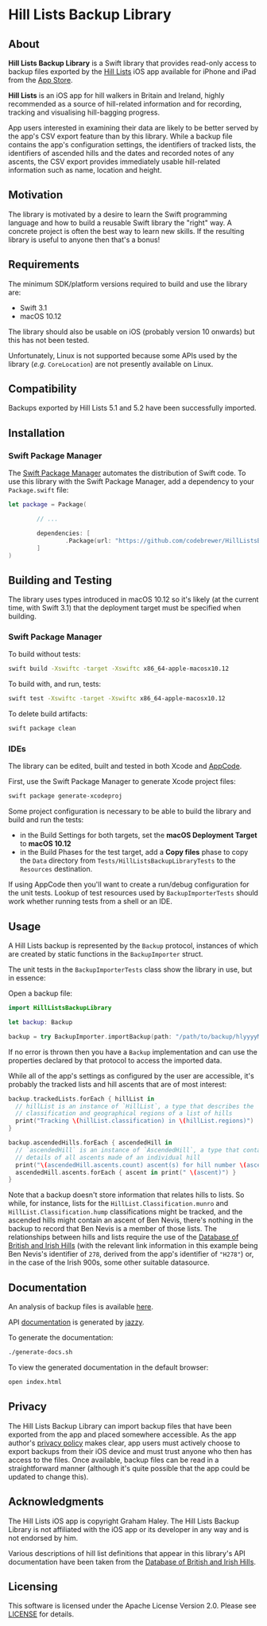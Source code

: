 # Hill Lists Backup Library

## About

**Hill Lists Backup Library** is a Swift library that provides read-only access
to backup files exported by the [Hill Lists](https://grahamhaley.co.uk/hills/)
iOS app available for iPhone and iPad from the
[App Store](https://itunes.apple.com/gb/app/hill-lists/id315200683).

**Hill Lists** is an iOS app for hill walkers in Britain and Ireland, highly
recommended as a source of hill-related information and for recording, tracking
and visualising hill-bagging progress.

App users interested in examining their data are likely to be better served by
the app's CSV export feature than by this library. While a backup file contains
the app's configuration settings, the identifiers of tracked lists, the
identifiers of ascended hills and the dates and recorded notes of any ascents,
the CSV export provides immediately usable hill-related information such as
name, location and height.

## Motivation

The library is motivated by a desire to learn the Swift programming language and
how to build a reusable Swift library the "right" way. A concrete project is
often the best way to learn new skills. If the resulting library is useful to
anyone then that's a bonus!

## Requirements

The minimum SDK/platform versions required to build and use the library are:
 
* Swift 3.1
* macOS 10.12

The library should also be usable on iOS (probably version 10 onwards) but this
has not been tested.

Unfortunately, Linux is not supported because some APIs used by the library
(*e.g.* `CoreLocation`) are not presently available on Linux.

## Compatibility

Backups exported by Hill Lists 5.1 and 5.2 have been successfully imported.

## Installation

### Swift Package Manager

The [Swift Package Manager](https://swift.org/package-manager/) automates the
distribution of Swift code. To use this library with the Swift Package Manager,
add a dependency to your `Package.swift` file:

```swift
let package = Package(

        // ...

        dependencies: [
                .Package(url: "https://github.com/codebrewer/HillListsBackupLibrary.git", majorVersion: 1)
        ]
)
```

## Building and Testing

The library uses types introduced in macOS 10.12 so it's likely (at the current
time, with Swift 3.1) that the deployment target must be specified when
building.

### Swift Package Manager

To build without tests:

```bash
swift build -Xswiftc -target -Xswiftc x86_64-apple-macosx10.12
```

To build with, and run, tests:

```bash
swift test -Xswiftc -target -Xswiftc x86_64-apple-macosx10.12
```

To delete build artifacts:

```bash
swift package clean
```

### IDEs

The library can be edited, built and tested in both Xcode and
[AppCode](https://www.jetbrains.com/objc/).

First, use the Swift Package Manager to generate Xcode project files:

```bash
swift package generate-xcodeproj
```

Some project configuration is necessary to be able to build the library and
build and run the tests:

* in the Build Settings for both targets, set the **macOS Deployment Target** to
**macOS 10.12**
* in the Build Phases for the test target, add a **Copy files** phase to copy
the `Data` directory from `Tests/HillListsBackupLibraryTests` to the
`Resources` destination.

If using AppCode then you'll want to create a run/debug configuration for the
unit tests. Lookup of test resources used by `BackupImporterTests` should work
whether running tests from a shell or an IDE.

## Usage

A Hill Lists backup is represented by the `Backup` protocol, instances of which
are created by static functions in the `BackupImporter` struct.

The unit tests in the `BackupImporterTests` class show the library in use, but
in essence:

Open a backup file:

```swift
import HillListsBackupLibrary

let backup: Backup

backup = try BackupImporter.importBackup(path: "/path/to/backup/hlyyyyMMdd@HHmmSS.bak")
```

If no error is thrown then you have a `Backup` implementation and can use the
properties declared by that protocol to access the imported data.

While all of the app's settings as configured by the user are accessible, it's
probably the tracked lists and hill ascents that are of most interest:

```swift
backup.trackedLists.forEach { hillList in
  // hillList is an instance of `HillList`, a type that describes the
  // classification and geographical regions of a list of hills
  print("Tracking \(hillList.classification) in \(hillList.regions)")
}

backup.ascendedHills.forEach { ascendedHill in
  // `ascendedHill` is an instance of `AscendedHill`, a type that contains
  // details of all ascents made of an individual hill
  print("\(ascendedHill.ascents.count) ascent(s) for hill number \(ascendedHill.hillNumber):")
  ascendedHill.ascents.forEach { ascent in print(" \(ascent)") }
}
```

Note that a backup doesn't store information that relates hills to lists. So
while, for instance, lists for the `HillList.Classification.munro` and
`HillList.Classification.hump` classifications might be tracked, and the
ascended hills might contain an ascent of Ben Nevis, there's nothing in the
backup to record that Ben Nevis is a member of those lists. The relationships
between hills and lists require the use of the
[Database of British and Irish Hills](http://www.hills-database.co.uk/) (with
the relevant link information in this example being Ben Nevis's identifier of
`278`, derived from the app's identifier of `"H278"`) or, in the case of the
Irish 900s, some other suitable datasource.

## Documentation

An analysis of backup files is available [here](backup-file-analysis.html).

API [documentation](https://codebrewer.github.io/HillListsBackupLibrary) is
generated by [jazzy](https://github.com/realm/jazzy).

To generate the documentation:

```bash
./generate-docs.sh
```

To view the generated documentation in the default browser:

```bash
open index.html
```

## Privacy

The Hill Lists Backup Library can import backup files that have been exported
from the app and placed somewhere accessible. As the app author's
[privacy policy](https://grahamhaley.co.uk/privacy/) makes clear, app users must
actively choose to export backups from their iOS device and must trust anyone
who then has access to the files. Once available, backup files can be read in a
straightforward manner (although it's quite possible that the app could be
updated to change this).

## Acknowledgments

The Hill Lists iOS app is copyright Graham Haley. The Hill Lists Backup Library
is not affiliated with the iOS app or its developer in any way and is not
endorsed by him.

Various descriptions of hill list definitions that appear in this library's API
documentation have been taken from the
[Database of British and Irish Hills](http://www.hills-database.co.uk/).

## Licensing

This software is licensed under the Apache License Version 2.0. Please see
[LICENSE](LICENSE) for details.

